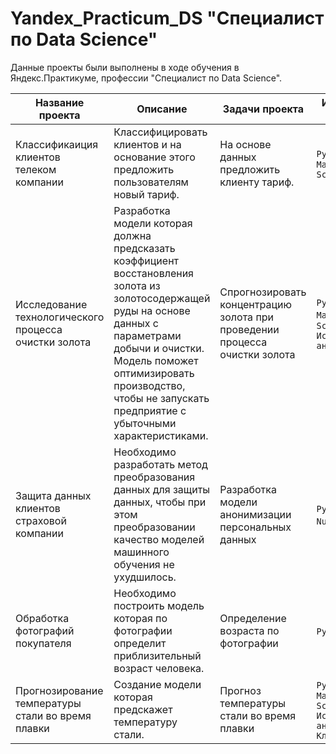 # Yandex_Practicum_DS "Специалист по Data Science"

Данные проекты были выполнены в ходе обучения в Яндекс.Практикуме, профессии "Специалист по Data Science".

| <div align="center">Название проекта</div> | <div align="center">Описание</div> | <div align="center">Задачи проекта</div> | <div align="center">Используемые инструменты</div> | <div align="center">Ключевые слова проекта</div> |
| :---------------------- | :---------------------- | :---------------------- | :---------------------- | :---------------------- |
| Классификаиция клиентов телеком компании | Классифицировать клиентов и на основание этого предложить пользователям новый тариф. | На основе данных предложить клиенту тариф. | `Python` `Pandas` `Matplotlib` `Scikit-learn` | Классификация, подбор гиперпараметров, выбор модели МО |
| Исследование технологического процесса очистки золота | Разработка модели которая должна предсказать коэффициент восстановления золота из золотосодержащей руды на основе данных с параметрами добычи и очистки. Модель поможет оптимизировать производство, чтобы не запускать предприятие с убыточными характеристиками. | Спрогнозировать концентрацию золота при проведении процесса очистки золота | `Python` `Pandas` `Matplotlib` `NumPy` `Scikit-lern` `Исследовательский анализ данных` | Анализ данных, регрессия, кастомные метрики |
| Защита данных клиентов страховой компании | Необходимо разработать метод преобразования данных для защиты данных, чтобы при этом преобразовании качество моделей машинного обучения не ухудшилось.| Разработка модели анонимизации персональных данных | `Python` `Pandas` `NumPy` `Scikit-lern` | Линейная алгебра, регрессия |
| Обработка фотографий покупателя | Необходимо построить модель которая по фотографии определит приблизительный возраст человека.| Определение возраста по фотографии | `Python` `Keras` | Обработка изображени, нейронные сети |
| Прогнозирование температуры стали во время плавки | Создание модели которая предскажет температуру стали. | Прогноз температуры стали во время плавки | `Python` `Pandas` `Matplotlib` `Scikit-lern` `Исследовательский анализ данных` `Классификация` |  |
